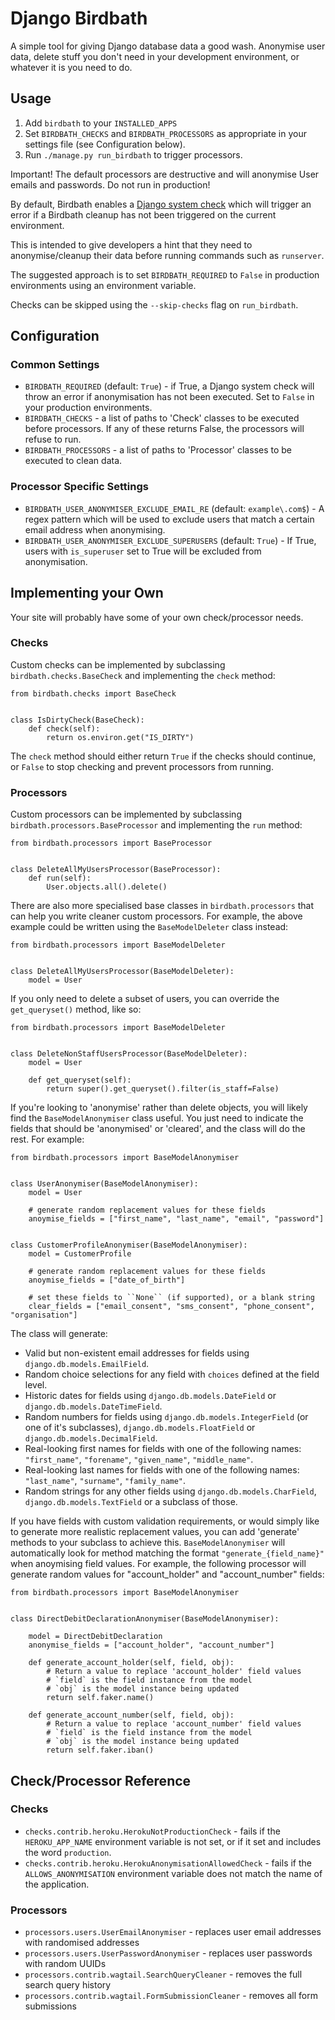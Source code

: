 # Django Birdbath

A simple tool for giving Django database data a good wash. Anonymise user data, delete stuff you don't need in your development environment, or whatever it is you need to do.

## Usage

1. Add `birdbath` to your `INSTALLED_APPS`
2. Set `BIRDBATH_CHECKS` and `BIRDBATH_PROCESSORS` as appropriate in your settings file (see Configuration below).
3. Run `./manage.py run_birdbath` to trigger processors.

Important! The default processors are destructive and will anonymise User emails and passwords. Do not run in production!

By default, Birdbath enables a [Django system check](https://docs.djangoproject.com/en/3.0/topics/checks/) which will trigger an error if a Birdbath cleanup has not been triggered on the current environment.

This is intended to give developers a hint that they need to anonymise/cleanup their data before running commands such as `runserver`.

The suggested approach is to set `BIRDBATH_REQUIRED` to `False` in production environments using an environment variable.

Checks can be skipped using the `--skip-checks` flag on `run_birdbath`.

## Configuration

### Common Settings

- `BIRDBATH_REQUIRED` (default: `True`) - if True, a Django system check will throw an error if anonymisation has not been executed. Set to `False` in your production environments.
- `BIRDBATH_CHECKS` - a list of paths to 'Check' classes to be executed before processors. If any of these returns False, the processors will refuse to run.
- `BIRDBATH_PROCESSORS` - a list of paths to 'Processor' classes to be executed to clean data.

### Processor Specific Settings

- `BIRDBATH_USER_ANONYMISER_EXCLUDE_EMAIL_RE` (default: `example\.com$`) - A regex pattern which will be used to exclude users that match a certain email address when anonymising.
- `BIRDBATH_USER_ANONYMISER_EXCLUDE_SUPERUSERS` (default: `True`) - If True, users with `is_superuser` set to True will be excluded from anonymisation.

## Implementing your Own

Your site will probably have some of your own check/processor needs.

### Checks

Custom checks can be implemented by subclassing `birdbath.checks.BaseCheck` and implementing the `check` method:

```
from birdbath.checks import BaseCheck


class IsDirtyCheck(BaseCheck):
    def check(self):
        return os.environ.get("IS_DIRTY")
```

The `check` method should either return `True` if the checks should continue, or `False` to stop checking and prevent processors from running.

### Processors

Custom processors can be implemented by subclassing `birdbath.processors.BaseProcessor` and implementing the `run` method:

```
from birdbath.processors import BaseProcessor


class DeleteAllMyUsersProcessor(BaseProcessor):
    def run(self):
        User.objects.all().delete()
```

There are also more specialised base classes in `birdbath.processors` that can help you write cleaner custom processors. For example, the above example could be written using the `BaseModelDeleter` class instead:

```
from birdbath.processors import BaseModelDeleter


class DeleteAllMyUsersProcessor(BaseModelDeleter):
    model = User
```

If you only need to delete a subset of users, you can override the `get_queryset()` method, like so:

```
from birdbath.processors import BaseModelDeleter


class DeleteNonStaffUsersProcessor(BaseModelDeleter):
    model = User

    def get_queryset(self):
        return super().get_queryset().filter(is_staff=False)
```

If you're looking to 'anonymise' rather than delete objects, you will likely find the `BaseModelAnonymiser` class useful. You just need to indicate the fields that should be 'anonymised' or 'cleared', and the class will do the rest. For example:


```
from birdbath.processors import BaseModelAnonymiser


class UserAnonymiser(BaseModelAnonymiser):
    model = User

    # generate random replacement values for these fields
    anoymise_fields = ["first_name", "last_name", "email", "password"]


class CustomerProfileAnonymiser(BaseModelAnonymiser):
    model = CustomerProfile

    # generate random replacement values for these fields
    anoymise_fields = ["date_of_birth"]

    # set these fields to ``None`` (if supported), or a blank string
    clear_fields = ["email_consent", "sms_consent", "phone_consent", "organisation"]
```

The class will generate:
- Valid but non-existent email addresses for fields using `django.db.models.EmailField`.
- Random choice selections for any field with `choices` defined at the field level.
- Historic dates for fields using `django.db.models.DateField` or `django.db.models.DateTimeField`.
- Random numbers for fields using `django.db.models.IntegerField` (or one of it's subclasses), `django.db.models.FloatField` or `django.db.models.DecimalField`.
- Real-looking first names for fields with one of the following names: `"first_name"`, `"forename"`, `"given_name"`, `"middle_name"`.
- Real-looking last names for fields with one of the following names:
`"last_name"`, `"surname"`, `"family_name"`.
- Random strings for any other fields using `django.db.models.CharField`, `django.db.models.TextField` or a subclass of those.

 If you have fields with custom validation requirements, or would simply like to generate more realistic replacement values, you can add 'generate' methods to your subclass to achieve this. `BaseModelAnonymiser` will automatically look for method matching the format `"generate_{field_name}"` when anoymising field values. For example, the following processor will generate random values for "account_holder" and "account_number" fields:

```
from birdbath.processors import BaseModelAnonymiser


class DirectDebitDeclarationAnonymiser(BaseModelAnonymiser):

    model = DirectDebitDeclaration
    anonymise_fields = ["account_holder", "account_number"]

    def generate_account_holder(self, field, obj):
        # Return a value to replace 'account_holder' field values
        # `field` is the field instance from the model
        # `obj` is the model instance being updated
        return self.faker.name()

    def generate_account_number(self, field, obj):
        # Return a value to replace 'account_number' field values
        # `field` is the field instance from the model
        # `obj` is the model instance being updated
        return self.faker.iban()
```


## Check/Processor Reference

### Checks

- `checks.contrib.heroku.HerokuNotProductionCheck` - fails if the `HEROKU_APP_NAME` environment variable is not set, or if it set and includes the word `production`.
- `checks.contrib.heroku.HerokuAnonymisationAllowedCheck` - fails if the `ALLOWS_ANONYMISATION` environment variable does not match the name of the application.

### Processors

- `processors.users.UserEmailAnonymiser` - replaces user email addresses with randomised addresses
- `processors.users.UserPasswordAnonymiser` - replaces user passwords with random UUIDs
- `processors.contrib.wagtail.SearchQueryCleaner` - removes the full search query history
- `processors.contrib.wagtail.FormSubmissionCleaner` - removes all form submissions

